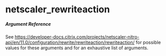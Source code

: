 # netscaler_rewriteaction

##### Argument Reference

See https://developer-docs.citrix.com/projects/netscaler-nitro-api/en/11.0/configuration/rewrite/rewriteaction/rewriteaction/ for possible values for these arguments and for an exhaustive list of arguments.


